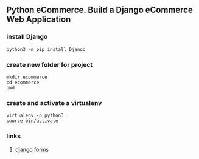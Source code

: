 ## Python eCommerce. Build a Django eCommerce Web Application

### install Django
```
python3 -m pip install Django
```

### create new folder for project
```
mkdir ecommerce
cd ecommerce
pwd
```

### create and activate a virtualenv
```
virtualenv -p python3 .
source bin/activate
```

### links

1. [django forms](https://docs.djangoproject.com/en/3.1/ref/forms/fields/)

